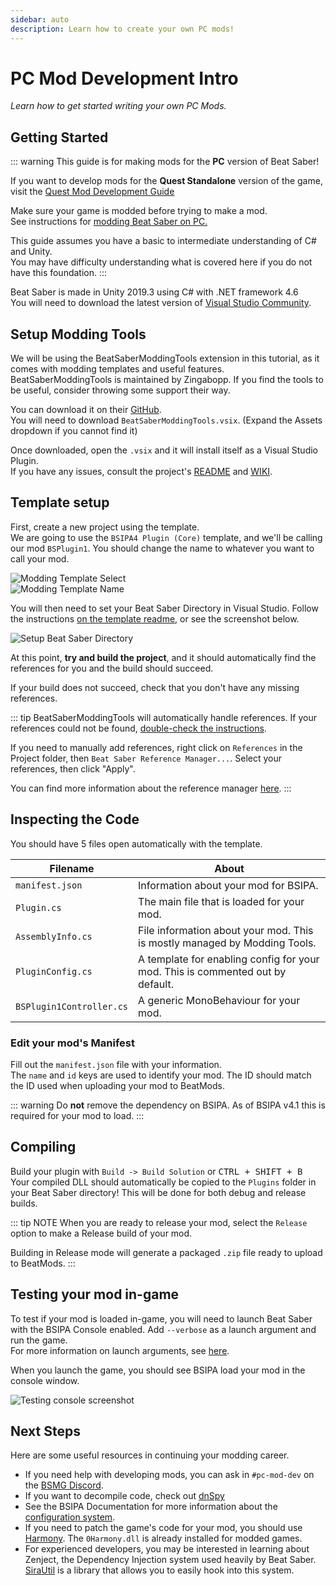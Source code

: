 ```yaml
---
sidebar: auto
description: Learn how to create your own PC mods!
---
```


# PC Mod Development Intro

_Learn how to get started writing your own PC Mods._

## Getting Started

::: warning
This guide is for making mods for the **PC** version of Beat Saber!

If you want to develop mods for the **Quest Standalone** version of the game, visit the [Quest Mod Development Guide](./quest-mod-dev-intro.md)

Make sure your game is modded before trying to make a mod.  
See instructions for [modding Beat Saber on PC.](/pc-modding.md)

This guide assumes you have a basic to intermediate understanding of C# and Unity.  
You may have difficulty understanding what is covered here if you do not have this foundation.
:::

Beat Saber is made in Unity 2019.3 using C# with .NET framework 4.6  
You will need to download the latest version of [Visual Studio Community](https://visualstudio.microsoft.com/).

## Setup Modding Tools

We will be using the BeatSaberModdingTools extension in this tutorial,
as it comes with modding templates and useful features.  
BeatSaberModdingTools is maintained by Zingabopp.
If you find the tools to be useful, consider throwing some support their way.

You can download it on their [GitHub](https://github.com/Zingabopp/BeatSaberTemplates/releases/latest).  
You will need to download `BeatSaberModdingTools.vsix`. (Expand the Assets dropdown if you cannot find it)

Once downloaded, open the `.vsix` and it will install itself as a Visual Studio Plugin.  
If you have any issues, consult the project's [README](https://github.com/Zingabopp/BeatSaberModdingTools#readme) and [WIKI](https://github.com/Zingabopp/BeatSaberModdingTools/wiki).

## Template setup

First, create a new project using the template.  
We are going to use the `BSIPA4 Plugin (Core)` template, and we'll be calling our mod `BSPlugin1`.
You should change the name to whatever you want to call your mod.

![Modding Template Select](~@images/modding/modding-template-select.png 'Modding Template Select')  
![Modding Template Name](~@images/modding/modding-template-name.png 'Modding Template Name')

You will then need to set your Beat Saber Directory in Visual Studio.
Follow the instructions [on the template readme](https://github.com/Zingabopp/BeatSaberModdingTools#how-to-use),
or see the screenshot below.

![Setup Beat Saber Directory](~@images/modding/setup-bs-directory.png 'Setup Beat Saber Directory')

At this point, **try and build the project**, and it should automatically find the
references for you and the build should succeed.

If your build does not succeed, check that you don't have any missing references.

::: tip
BeatSaberModdingTools will automatically handle references. If your references could not be found, [double-check the instructions](https://github.com/Zingabopp/BeatSaberModdingTools#how-to-use).

If you need to manually add references, right click on `References` in the Project folder, then `Beat Saber Reference Manager...`.
Select your references, then click "Apply".

You can find more information about the reference manager [here](https://github.com/Zingabopp/BeatSaberModdingTools/wiki/Adding-References).
:::

## Inspecting the Code

You should have 5 files open automatically with the template.

| Filename                 | About                                                                          |
| ------------------------ | ------------------------------------------------------------------------------ |
| `manifest.json`          | Information about your mod for BSIPA.                                          |
| `Plugin.cs`              | The main file that is loaded for your mod.                                     |
| `AssemblyInfo.cs`        | File information about your mod. This is mostly managed by Modding Tools.      |
| `PluginConfig.cs`        | A template for enabling config for your mod. This is commented out by default. |
| `BSPlugin1Controller.cs` | A generic MonoBehaviour for your mod.                                          |

### Edit your mod's Manifest

Fill out the `manifest.json` file with your information.  
The `name` and `id` keys are used to identify your mod.
The ID should match the ID used when uploading your mod to BeatMods.

::: warning
Do **not** remove the dependency on BSIPA. As of BSIPA v4.1 this is required for your mod to load.
:::

## Compiling

Build your plugin with `Build -> Build Solution` or <kbd>CTRL + SHIFT + B</kbd>  
Your compiled DLL should automatically be copied to the `Plugins` folder in your Beat Saber directory!
This will be done for both debug and release builds.

::: tip NOTE
When you are ready to release your mod, select the `Release` option to make a Release build of your mod.

Building in Release mode will generate a packaged `.zip` file ready to upload to BeatMods.
:::

## Testing your mod in-game

To test if your mod is loaded in-game, you will need to launch Beat Saber with the BSIPA Console enabled.
Add `--verbose` as a launch argument and run the game.  
For more information on launch arguments, see [here](./#launch-args).

When you launch the game, you should see BSIPA load your mod in the console window.

![Testing console screenshot](~@images/modding/testing-console.png 'Testing console screenshot')

## Next Steps

Here are some useful resources in continuing your modding career.

- If you need help with developing mods, you can ask in `#pc-mod-dev` on the [BSMG Discord](https://discord.gg/beatsabermods).
- If you want to decompile code, check out [dnSpy](https://github.com/dnSpy/dnSpy/releases)
- See the BSIPA Documentation for more information about the [configuration system](https://bsmg.github.io/BeatSaber-IPA-Reloaded/tags/4.1.3/articles/start-dev.html#configuring-your-plugin).
- If you need to patch the game's code for your mod, you should use [Harmony](https://github.com/pardeike/Harmony#readme).
  The `0Harmony.dll` is already installed for modded games.
- For experienced developers, you may be interested in learning about Zenject, the Dependency Injection system used heavily
  by Beat Saber. [SiraUtil](https://github.com/Auros/SiraUtil#readme) is a library that allows you to easily hook
  into this system.

